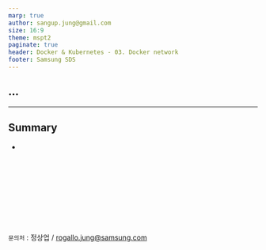 ```yaml
---
marp: true
author: sangup.jung@gmail.com
size: 16:9
theme: mspt2
paginate: true
header: Docker & Kubernetes - 03. Docker network
footer: Samsung SDS
---
```


## ...


---

## Summary

- 
<br><br><br><br><br><br><br><br>

`문의처` : 정상업 / rogallo.jung@samsung.com